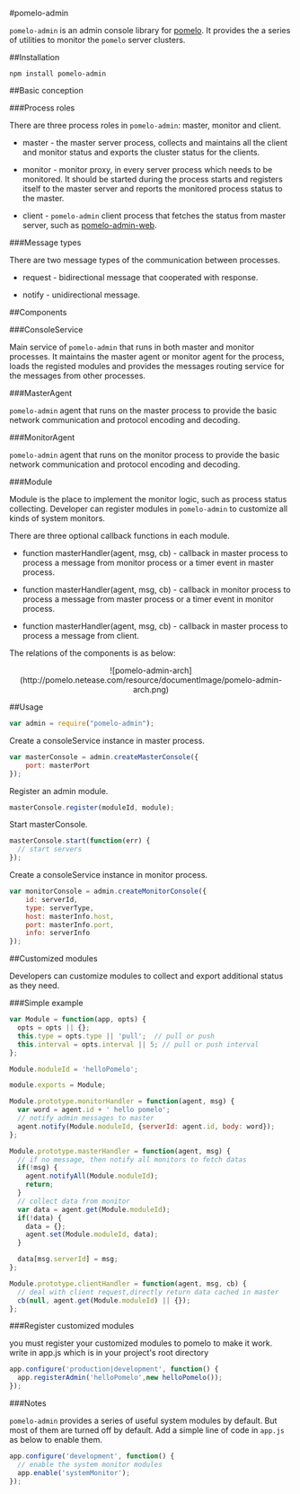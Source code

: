 #pomelo-admin

`pomelo-admin` is an admin console library for [pomelo](https://github.com/NetEase/pomelo). It provides the a series of utilities to monitor the `pomelo` server clusters.

##Installation

```
npm install pomelo-admin
```

##Basic conception

###Process roles

There are three process roles in `pomelo-admin`: master, monitor and client.

+ master - the master server process, collects and maintains all the client and monitor status and exports the cluster status for the clients.  

+ monitor - monitor proxy, in every server process which needs to be monitored. It should be started during the process starts and registers itself to the master server and reports the monitored process status to the master. 

+ client - `pomelo-admin` client process that fetches the status from master server, such as [pomelo-admin-web](https://github.com/NetEase/pomelo-admin-web).

###Message types

There are two message types of the communication between processes.

+ request - bidirectional message that cooperated with response.

+ notify - unidirectional message.

##Components

###ConsoleService 

Main service of `pomelo-admin` that runs in both master and monitor processes. It maintains the master agent or monitor agent for the process, loads the registed modules and provides the messages routing service for the messages from other processes.

###MasterAgent  

`pomelo-admin` agent that runs on the master process to provide the basic network communication and protocol encoding and decoding.

###MonitorAgent  

`pomelo-admin` agent that runs on the monitor process to provide the basic network communication and protocol encoding and decoding. 

###Module  
 
Module is the place to implement the monitor logic, such as process status collecting. Developer can register modules in `pomelo-admin` to customize all kinds of system monitors.

There are three optional callback functions in each module.

* function masterHandler(agent, msg, cb) - callback in master process to process a message from monitor process or a timer event in master process.

* function masterHandler(agent, msg, cb) - callback in monitor process to process a message from master process or a timer event in monitor process.

* function masterHandler(agent, msg, cb) - callback in master process to process a message from client.

The relations of the components is as below:

<center>
![pomelo-admin-arch](http://pomelo.netease.com/resource/documentImage/pomelo-admin-arch.png)
</center>

##Usage

```javascript
var admin = require("pomelo-admin");
```

Create a consoleService instance in master process.

```javascript
var masterConsole = admin.createMasterConsole({  
    port: masterPort  
});  
```

Register an admin module.

```javascript
masterConsole.register(moduleId, module);  
```

Start masterConsole.

```javascript
masterConsole.start(function(err) {  
  // start servers  
});  
```

Create a consoleService instance in monitor process. 

```javascript
var monitorConsole = admin.createMonitorConsole({  
    id: serverId,  
    type: serverType,  
    host: masterInfo.host,  
    port: masterInfo.port,  
    info: serverInfo  
}); 
```

##Customized modules  

Developers can customize modules to collect and export additional status as they need.

###Simple example  

```javascript
var Module = function(app, opts) {
  opts = opts || {};
  this.type = opts.type || 'pull';  // pull or push 
  this.interval = opts.interval || 5; // pull or push interval
};

Module.moduleId = 'helloPomelo';

module.exports = Module;

Module.prototype.monitorHandler = function(agent, msg) {
  var word = agent.id + ' hello pomelo';
  // notify admin messages to master
  agent.notify(Module.moduleId, {serverId: agent.id, body: word});
};

Module.prototype.masterHandler = function(agent, msg) {
  // if no message, then notify all monitors to fetch datas
  if(!msg) {
    agent.notifyAll(Module.moduleId);
    return;
  }
  // collect data from monitor
  var data = agent.get(Module.moduleId);
  if(!data) {
    data = {};
    agent.set(Module.moduleId, data);
  }

  data[msg.serverId] = msg;
};

Module.prototype.clientHandler = function(agent, msg, cb) {
  // deal with client request,directly return data cached in master
  cb(null, agent.get(Module.moduleId) || {});
};
```

###Register customized modules

you must register your customized modules to pomelo to make it work.  
write in app.js which is in your project's root directory  

```javascript
app.configure('production|development', function() {
  app.registerAdmin('helloPomelo',new helloPomelo());
});
```

###Notes  

`pomelo-admin` provides a series of useful system modules by default. But most of them are turned off by default. Add a simple line of code in `app.js` as below to enable them.

```javascript
app.configure('development', function() {
  // enable the system monitor modules
  app.enable('systemMonitor');
});
```